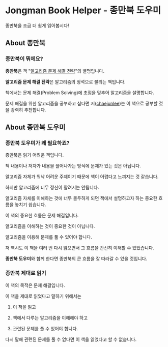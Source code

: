 # Jongman Book Helper - 종만북 도우미

종만북을 조금 더 쉽게 읽어봅시다!

## About 종만북

### 종만북이 뭐에요?

**종만북**은 책 "[알고리즘 문제 해결 전략](https://book.algospot.com/)"의 별명입니다.

**알고리즘 문제 해결 전략**은 알고리즘의 정석으로 불리는 책입니다.

책에서는 문제 해결(Problem Solving)에 초점을 맞추어 알고리즘을 설명합니다.

문제 해결을 위한 알고리즘을 공부하고 싶다면 저([chaejunlee](https://github.com/chaejunlee))는 이 책으로 공부할 것을 강력히 추천합니다.

## About 종만북 도우미

### 종만북 도우미가 왜 필요하죠?

종만북은 읽기 어려운 책입니다.

책 내용이나 저자가 내용을 풀어나가는 방식에 문제가 있는 것은 아닙니다.

알고리즘 자체가 워낙 어려운 주제이기 때문에 책이 어렵다고 느껴지는 것 같습니다.

하지만 알고리즘에 너무 정신이 팔려서는 안됩니다.

알고리즘 자체를 이해하는 것에 너무 몰두하게 되면 책에서 설명하고자 하는 중요한 흐름을 놓치기 쉽습니다.

이 책의 중요한 흐름은 문제 해결입니다.

알고리즘을 이해하는 것이 중요한 것이 아닙니다.

알고리즘을 이용해 문제를 풀 수 있어야 합니다.

저 역시도 이 책을 여러 번 다시 읽으면서 그 흐름을 간신히 이해할 수 있었습니다.

**종만북 도우미**와 함께 한다면 종만북의 큰 흐름을 잘 따라갈 수 있을 것입니다.

### 종만북 제대로 읽기

이 책의 목적은 문제 해결입니다.

이 책을 제대로 읽었다고 말하기 위해서는

1. 이 책을 읽고

2. 책에서 다루는 알고리즘을 이해해야 하고

3. 관련된 문제를 풀 수 있어야 합니다.

다시 말해 관련된 문제를 풀 수 없다면 이 책을 읽었다고 할 수 없습니다.